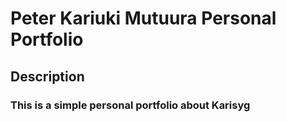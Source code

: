 # Peter Kariuki Mutuura Personal Portfolio


## Description

### This is a simple personal portfolio about Karisyg


